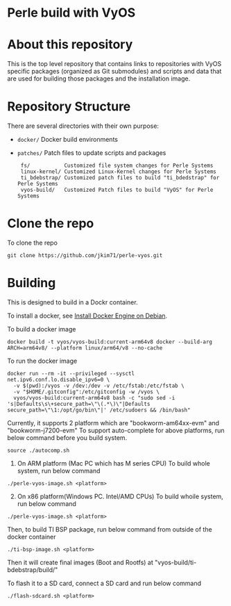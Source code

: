 Perle build with VyOS
===================

# About this repository

This is the top level repository that contains links to repositories with VyOS
specific packages (organized as Git submodules) and scripts and data that are
used for building those packages and the installation image.

# Repository Structure

There are several directories with their own purpose:

 * `docker/`     Docker build environments
 * `patches/`    Patch files to update scripts and packages

        fs/           Customized file system changes for Perle Systems
        linux-kernel/ Customized Linux-Kernel changes for Perle Systems
        ti_bdebstrap/ Customized patch files to build "ti_bdedstrap" for Perle Systems
        vyos-build/   Customized Patch files to build "VyOS" for Perle Systems

# Clone the repo
To clone the repo
```
git clone https://github.com/jkim71/perle-vyos.git
```

# Building

This is designed to build in a Dockr container.

To install a docker, see [Install Docker Engine on Debian](https://docs.docker.com/engine/install/debian/).

To build a docker image
```
docker build -t vyos/vyos-build:current-arm64v8 docker --build-arg ARCH=arm64v8/ --platform linux/arm64/v8 --no-cache
```

To run the docker image
```
docker run --rm -it --privileged --sysctl net.ipv6.conf.lo.disable_ipv6=0 \
  -v $(pwd):/vyos -v /dev:/dev -v /etc/fstab:/etc/fstab \
  -v "$HOME/.gitconfig":/etc/gitconfig -w /vyos \
  vyos/vyos-build:current-arm64v8 bash -c "sudo sed -i 's|Defaults\s\+secure_path=\"\(.*\)\"|Defaults secure_path=\"\1:/opt/go/bin\"|' /etc/sudoers && /bin/bash"
```
Currently, it supports 2 platform which are "bookworm-am64xx-evm" and "bookworm-j7200-evm"
To support auto-complete for above platforms, run below command before you build system.
```
source ./autocomp.sh
```

1. On ARM platform (Mac PC which has M series CPU)
To build whole system, run below command
```
./perle-vyos-image.sh <platform>
```
2. On x86 platform(Windows PC. Intel/AMD CPUs)
To build whoile system, run below command
```
./perle-vyos-image.sh <platform>
```
Then, to build TI BSP package, run below command from outside of the docker container
```
./ti-bsp-image.sh <platform>
```

Then it will create final images (Boot and Rootfs) at "vyos-build/ti-bdebstrap/build/"

To flash it to a SD card, connect a SD card and run below command
```
./flash-sdcard.sh <platform>
```
